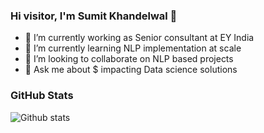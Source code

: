 ### Hi visitor, I'm Sumit Khandelwal 👋

- 🔭 I’m currently working as Senior consultant at EY India
- 🌱 I’m currently learning NLP implementation at scale
- 👯 I’m looking to collaborate on NLP based projects
- 💬 Ask me about $ impacting Data science solutions

### GitHub Stats
![Github stats](https://github-readme-stats.vercel.app/api?username=khandelwalsumit&count_private=true&show_icons=true&theme=tokyonight)
